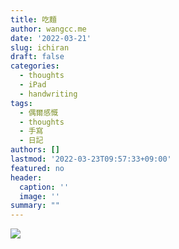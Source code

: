 ```yaml
---
title: 吃麵
author: wangcc.me
date: '2022-03-21'
slug: ichiran
draft: false
categories:
  - thoughts
  - iPad
  - handwriting
tags:
  - 偶爾感慨
  - thoughts
  - 手寫
  - 日記
authors: []
lastmod: '2022-03-23T09:57:33+09:00'
featured: no
header:
  caption: ''
  image: ''
summary: ""
---
```



![](/post/2022-03-21-iPadHandWriting_files/IMG_1145.JPG)